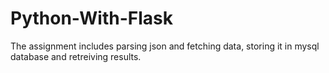 # Python-With-Flask
The assignment includes parsing json and fetching data, storing it in mysql database and retreiving results.
